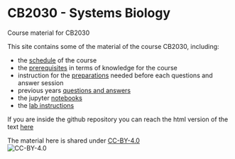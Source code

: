 # CB2030 - Systems Biology
Course material for CB2030

This site contains some of the material of the course CB2030, including:

* the [schedule](https://statisticalbiotechnology.github.io/cb2030/general/schedule) of the course  
* the [prerequisites](https://statisticalbiotechnology.github.io/cb2030/general/prerequisites) in terms of knowledge for the course  
* instruction for the [preparations](prep/) needed before each questions and answer session  
* previous years [questions and answers](qa/)
* the jupyter [notebooks](nb/)  
* the [lab instructions](lab/)

If you are inside the github repository you can reach the html version of the text [here](https://statisticalbiotechnology.github.io/cb2030/)

The material here is shared under [CC-BY-4.0](https://creativecommons.org/licenses/by/4.0/)  
![CC-BY-4.0](https://licensebuttons.net/l/by/3.0/88x31.png "CC-BY-4.0")
